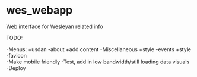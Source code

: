 wes_webapp
==========

Web interface for Wesleyan related info

TODO:

-Menus:
	+usdan
-about
	+add content
-Miscellaneous
	+style
-events
	+style
-favicon	
-Make mobile friendly
-Test, add in low bandwidth/still loading data visuals
-Deploy
